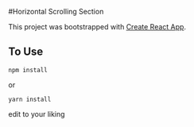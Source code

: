 #Horizontal Scrolling Section

This project was bootstrapped with [Create React App](https://github.com/facebook/create-react-app).

## To Use

```npm
npm install
```

or

```npm
yarn install
```

edit to your liking
